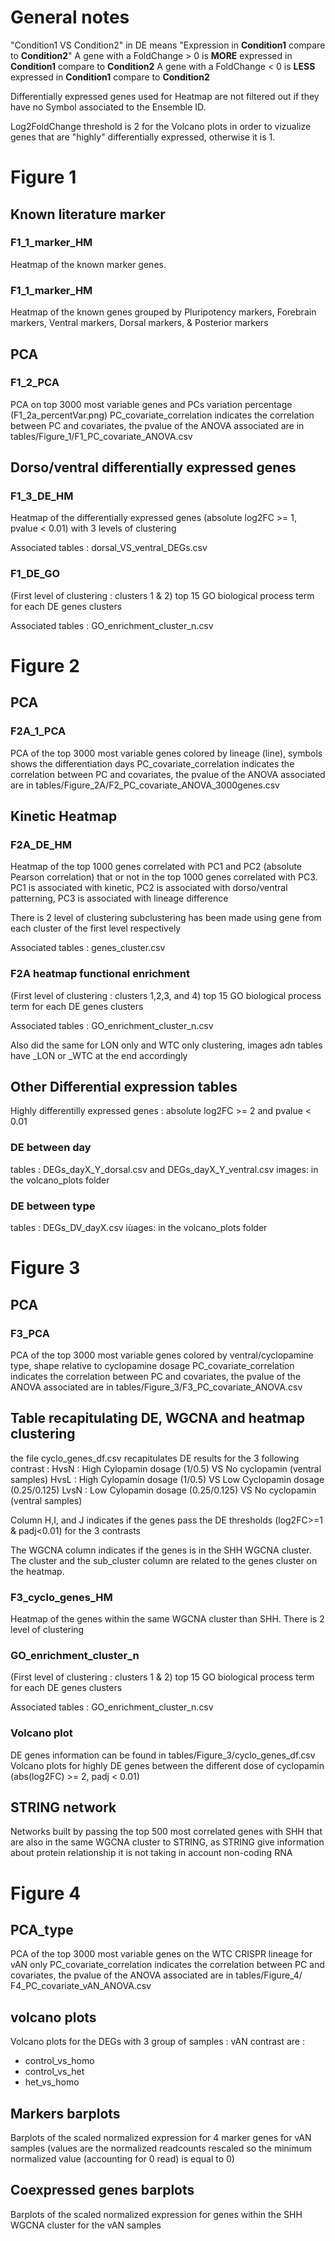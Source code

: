# General notes
"Condition1 VS Condition2" in DE means "Expression in **Condition1** compare to **Condition2**"
A gene with a FoldChange > 0 is **MORE** expressed in **Condition1** compare to **Condition2**
A gene with a FoldChange < 0 is **LESS** expressed in **Condition1** compare to **Condition2**

Differentially expressed genes used for Heatmap are not filtered out if they have no Symbol associated to the Ensemble ID.

Log2FoldChange threshold is 2 for the Volcano plots in order to vizualize genes that are "highly" differentially expressed, otherwise it is 1.

# Figure 1

## Known literature marker
### F1_1_marker_HM
Heatmap of the known marker genes.

### F1_1_marker_HM
Heatmap of the known genes grouped by Pluripotency markers, Forebrain markers, Ventral markers, Dorsal markers, & Posterior markers

## PCA
### F1_2_PCA
PCA on top 3000 most variable genes and PCs variation percentage (F1_2a_percentVar.png)
PC_covariate_correlation indicates the correlation between PC and covariates, the pvalue of the ANOVA associated are in tables/Figure_1/F1_PC_covariate_ANOVA.csv

## Dorso/ventral differentially expressed genes
### F1_3_DE_HM
Heatmap of the differentially expressed genes (absolute log2FC >= 1, pvalue < 0.01) with 3 levels of clustering

Associated tables : dorsal_VS_ventral_DEGs.csv

### F1_DE_GO
(First level of clustering : clusters 1 & 2) top 15 GO biological process term for each DE genes clusters

Associated tables : GO_enrichment_cluster_n.csv

# Figure 2

## PCA
### F2A_1_PCA
PCA  of the top 3000 most variable genes colored by lineage (line), symbols shows the differentiation days
PC_covariate_correlation indicates the correlation between PC and covariates, the pvalue of the ANOVA associated are in tables/Figure_2A/F2_PC_covariate_ANOVA_3000genes.csv

## Kinetic Heatmap
### F2A_DE_HM
Heatmap of the top 1000 genes correlated with PC1 and PC2 (absolute Pearson correlation) that or not in the top 1000 genes correlated with PC3.
PC1 is associated with kinetic, PC2 is associated with dorso/ventral patterning, PC3 is associated with lineage difference

There is 2 level of clustering subclustering has been made using gene from each cluster of the first level respectively

Associated tables : genes_cluster.csv

### F2A heatmap functional enrichment
(First level of clustering : clusters 1,2,3, and 4) top 15 GO biological process term for each DE genes clusters

Associated tables : GO_enrichment_cluster_n.csv

Also did the same for LON only and WTC only clustering, images adn tables have _LON or _WTC at the end accordingly

## Other Differential expression tables
Highly differentilly expressed genes : absolute log2FC >= 2 and pvalue < 0.01

### DE between day
tables : DEGs_dayX_Y_dorsal.csv and DEGs_dayX_Y_ventral.csv
images: in the volcano_plots folder

### DE between type
tables : DEGs_DV_dayX.csv
iùages: in the volcano_plots folder

# Figure 3
## PCA
### F3_PCA
PCA of the top 3000 most variable genes colored by ventral/cyclopamine type, shape relative to cyclopamine dosage
PC_covariate_correlation indicates the correlation between PC and covariates, the pvalue of the ANOVA associated are in tables/Figure_3/F3_PC_covariate_ANOVA.csv 

## Table recapitulating DE, WGCNA and heatmap clustering
the file cyclo_genes_df.csv recapitulates DE results for the 3 following contrast :
HvsN : High Cylopamin dosage (1/0.5) VS No cyclopamin (ventral samples)
HvsL : High Cylopamin dosage (1/0.5) VS Low Cyclopamin dosage (0.25/0.125)
LvsN : Low Cylopamin dosage (0.25/0.125) VS No cyclopamin (ventral samples)

Column H,I, and J indicates if the genes pass the DE thresholds (log2FC>=1 & padj<0.01) for the 3 contrasts

The WGCNA column indicates if the genes is in the SHH WGCNA cluster.
The cluster and the sub_cluster column are related to the genes cluster on the heatmap.

### F3_cyclo_genes_HM
Heatmap of the genes within the same WGCNA cluster than SHH.
There is 2 level of clustering

### GO_enrichment_cluster_n
(First level of clustering : clusters 1 & 2) top 15 GO biological process term for each DE genes clusters

Associated tables : GO_enrichment_cluster_n.csv

### Volcano plot
DE genes information can be found in tables/Figure_3/cyclo_genes_df.csv
Volcano plots for highly DE genes between the different dose of cyclopamin (abs(log2FC) >= 2, padj < 0.01)

## STRING network
Networks built by passing the top 500 most correlated genes with SHH that are also in the same WGCNA cluster to STRING, as STRING give information about protein relationship it is not taking in account non-coding RNA

# Figure 4
## PCA_type
PCA of the top 3000 most variable genes on the WTC CRISPR lineage for vAN only
PC_covariate_correlation indicates the correlation between PC and covariates, the pvalue of the ANOVA associated are in tables/Figure_4/
F4_PC_covariate_vAN_ANOVA.csv


## volcano plots
Volcano plots for the DEGs with 3 group of samples : vAN
contrast are :
 * control_vs_homo
 * control_vs_het
 * het_vs_homo

## Markers barplots
Barplots of the scaled normalized expression for 4 marker genes for vAN samples
(values are the normalized readcounts rescaled so the minimum normalized value (accounting for 0 read) is equal to 0)

## Coexpressed genes barplots
Barplots of the scaled normalized expression for genes within the SHH WGCNA cluster for the vAN samples
